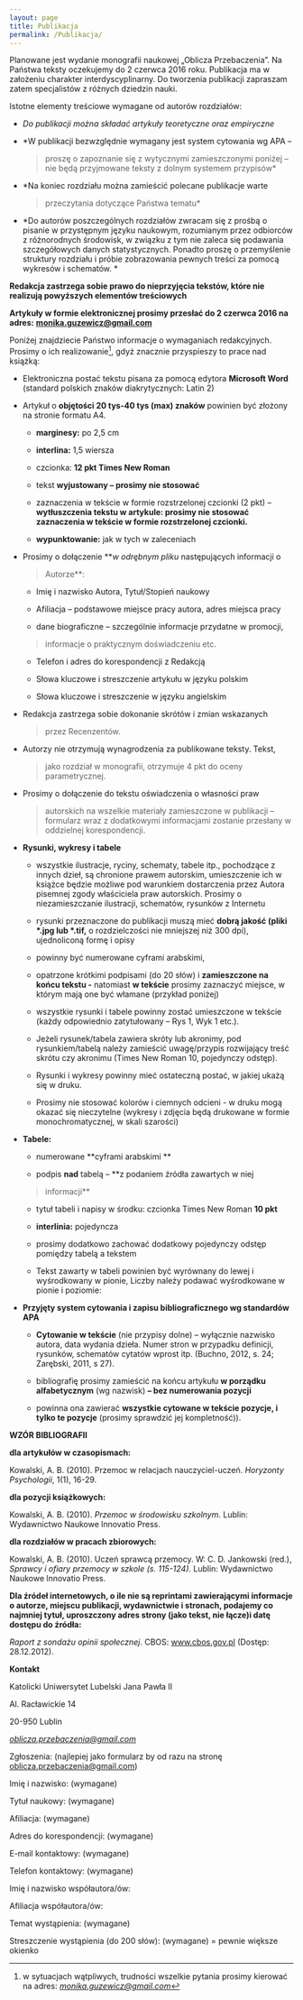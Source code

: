 ```yaml
---
layout: page
title: Publikacja
permalink: /Publikacja/
---
```


Planowane jest wydanie monografii naukowej „Oblicza Przebaczenia”. Na
Państwa teksty oczekujemy do 2 czerwca 2016 roku. Publikacja ma w
założeniu charakter interdyscyplinarny. Do tworzenia publikacji
zapraszam zatem specjalistów z różnych dziedzin nauki.

Istotne elementy treściowe wymagane od autorów rozdziałów:

*   *Do publikacji można składać artykuły teoretyczne oraz empiryczne*

*   *W publikacji bezwzględnie wymagany jest system cytowania wg APA –
    > proszę o zapoznanie się z wytycznymi zamieszczonymi poniżej – nie
    > będą przyjmowane teksty z dolnym systemem przypisów*

*   *Na koniec rozdziału można zamieścić polecane publikacje warte
    > przeczytania dotyczące Państwa tematu*


*   *Do autorów poszczególnych rozdziałów zwracam się z prośbą o pisanie
    w przystępnym języku naukowym, rozumianym przez odbiorców z
    różnorodnych środowisk, w związku z tym nie zaleca się podawania
    szczegółowych danych statystycznych. Ponadto proszę o przemyślenie
    struktury rozdziału i próbie zobrazowania pewnych treści za pomocą
    wykresów i schematów. *

**Redakcja zastrzega sobie prawo do nieprzyjęcia tekstów, które nie
realizują powyższych elementów treściowych**

**Artykuły w formie elektronicznej prosimy przesłać do 2 czerwca 2016
na adres:**
[**monika.guzewicz@gmail.com**](mailto:monika.guzewicz@gmail.com)



Poniżej znajdziecie Państwo informacje o wymaganiach redakcyjnych.
Prosimy o ich realizowanie[^1], gdyż znacznie przyspieszy to prace nad
książką:

*  Elektroniczna postać tekstu pisana za pomocą edytora **Microsoft
    Word** (standard polskich znaków diakrytycznych: Latin 2)

*  Artykuł o **objętości 20 tys-40 tys (max) znaków** powinien być
    złożony na stronie formatu A4.

    *   **marginesy:** po 2,5 cm

    *   **interlina:** 1,5 wiersza

    *   czcionka: **12 pkt Times New Roman**

    *   tekst **wyjustowany – prosimy nie stosować**

    *   zaznaczenia w tekście w formie rozstrzelonej czcionki (2 pkt) –
     **wytłuszczenia tekstu w artykule: prosimy nie stosować zaznaczenia 
     w tekście w formie rozstrzelonej czcionki.**

    *   **wypunktowanie:** jak w tych w zaleceniach

*  Prosimy o dołączenie ***w odrębnym pliku* następujących informacji o
    > Autorze**:

    *   Imię i nazwisko Autora, Tytuł/Stopień naukowy

    *   Afiliacja – podstawowe miejsce pracy autora, adres miejsca pracy

    *   dane biograficzne – szczególnie informacje przydatne w promocji,
    > informacje o praktycznym doświadczeniu etc.

    *   Telefon i adres do korespondencji z Redakcją

    *   Słowa kluczowe i streszczenie artykułu w języku polskim

    *   Słowa kluczowe i streszczenie w języku angielskim

*  Redakcja zastrzega sobie dokonanie skrótów i zmian wskazanych
    > przez Recenzentów.

*  Autorzy nie otrzymują wynagrodzenia za publikowane teksty. Tekst,
    > jako rozdział w monografii, otrzymuje 4 pkt do
    > oceny parametrycznej.

*  Prosimy o dołączenie do tekstu oświadczenia o własności praw
    > autorskich na wszelkie materiały zamieszczone w publikacji –
    > formularz wraz z dodatkowymi informacjami zostanie przesłany w
    > oddzielnej korespondencji.

*  **Rysunki, wykresy i tabele**

    *   wszystkie ilustracje, ryciny, schematy, tabele itp., pochodzące z
    innych dzieł, są chronione prawem autorskim, umieszczenie ich w
    książce będzie możliwe pod warunkiem dostarczenia przez Autora
    pisemnej zgody właściciela praw autorskich. Prosimy o
    niezamieszczanie ilustracji, schematów, rysunków z Internetu

    *   rysunki przeznaczone do publikacji muszą mieć **dobrą jakość (pliki
    \*.jpg lub \*.tif,** o rozdzielczości nie mniejszej niż 300 dpi),
    ujednoliconą formę i opisy

    *   powinny być numerowane cyframi arabskimi,

    *   opatrzone krótkimi podpisami (do 20 słów) i **zamieszczone na końcu
    tekstu -** natomiast **w tekście** prosimy zaznaczyć miejsce, w
    którym mają one być włamane (przykład poniżej)

    *   wszystkie rysunki i tabele powinny zostać umieszczone w tekście
    (każdy odpowiednio zatytułowany – Rys 1, Wyk 1 etc.).

    *   Jeżeli rysunek/tabela zawiera skróty lub akronimy, pod
    rysunkiem/tabelą należy zamieścić uwagę/przypis rozwijający treść
    skrótu czy akronimu (Times New Roman 10, pojedynczy odstęp).

    *   Rysunki i wykresy powinny mieć ostateczną postać, w jakiej ukażą się
    w druku.

    *   Prosimy nie stosować kolorów i ciemnych odcieni - w druku mogą
      okazać się nieczytelne (wykresy i zdjęcia będą drukowane w formie
      monochromatycznej, w skali szarości)

*  **Tabele:**

    *   numerowane **cyframi arabskimi **

    *   podpis **nad** tabelą – **z podaniem źródła zawartych w niej
    > informacji**

    *   tytuł tabeli i napisy w środku: czcionka Times New Roman **10 pkt**

    *   **interlinia:** pojedyncza

    *   prosimy dodatkowo zachować dodatkowy pojedynczy odstęp pomiędzy
    tabelą a tekstem
    
    *   Tekst zawarty w tabeli powinien być wyrównany do lewej i
    wyśrodkowany w pionie, Liczby należy podawać wyśrodkowane w pionie
    i poziomie:

*  **Przyjęty system cytowania i zapisu bibliograficznego wg standardów
    APA**

    *   **Cytowanie w tekście** (nie przypisy dolne) – wyłącznie nazwisko
    autora, data wydania dzieła. Numer stron w przypadku definicji,
    rysunków, schematów cytatów wprost itp. (Buchno, 2012, s. 24;
    Zarębski, 2011, s 27).

    *   bibliografię prosimy zamieścić na końcu artykułu **w porządku
    alfabetycznym** (wg nazwisk) **– bez numerowania pozycji**

    *   powinna ona zawierać **wszystkie cytowane w tekście pozycje, i tylko
      te pozycje** (prosimy sprawdzić jej kompletność)).

**WZÓR BIBLIOGRAFII**

**dla artykułów w czasopismach:**

Kowalski, A. B. (2010). Przemoc w relacjach nauczyciel-uczeń. *Horyzonty
Psychologii*, 1(1), 16-29.

**dla pozycji książkowych:**

Kowalski, A. B. (2010). *Przemoc w środowisku szkolnym*. Lublin:
Wydawnictwo Naukowe lnnovatio Press.

**dla rozdziałów w pracach zbiorowych:**

Kowalski, A. B. (2010). Uczeń sprawcą przemocy. W: C. D. Jankowski
(red.), *Sprawcy i ofiary przemocy w szkole (s. 115-124)*. Lublin:
Wydawnictwo Naukowe lnnovatio Press.

**Dla źródeł internetowych, o ile nie są reprintami zawierającymi
informacje o autorze, miejscu publikacji, wydawnictwie i stronach,
podajemy co najmniej tytuł, uproszczony adres strony (jako tekst, nie
łącze)i datę dostępu do źródła:**

*Raport z sondażu opinii społecznej*. CBOS: www.cbos.gov.pl (Dostęp:
28.12.2012).

**Kontakt**

Katolicki Uniwersytet Lubelski Jana Pawła II

Al. Racławickie 14

20-950 Lublin

[*oblicza.przebaczenia@gmail.com*](mailto:oblicza.przebaczenia@gmail.com)

Zgłoszenia: (najlepiej jako formularz by od razu na stronę
oblicza.przebaczenia@gmail.com)

Imię i nazwisko: (wymagane)

Tytuł naukowy: (wymagane)

Afiliacja: (wymagane)

Adres do korespondencji: (wymagane)

E-mail kontaktowy: (wymagane)

Telefon kontaktowy: (wymagane)

Imię i nazwisko współautora/ów:

Afiliacja współautora/ów:

Temat wystąpienia: (wymagane)

Streszczenie wystąpienia (do 200 słów): (wymagane) = pewnie większe
okienko

[^1]: w sytuacjach wątpliwych, trudności wszelkie pytania prosimy
    kierować na adres:
    [*monika.guzewicz@gmail.com*](mailto:monika.guzewicz@gmail.com)

